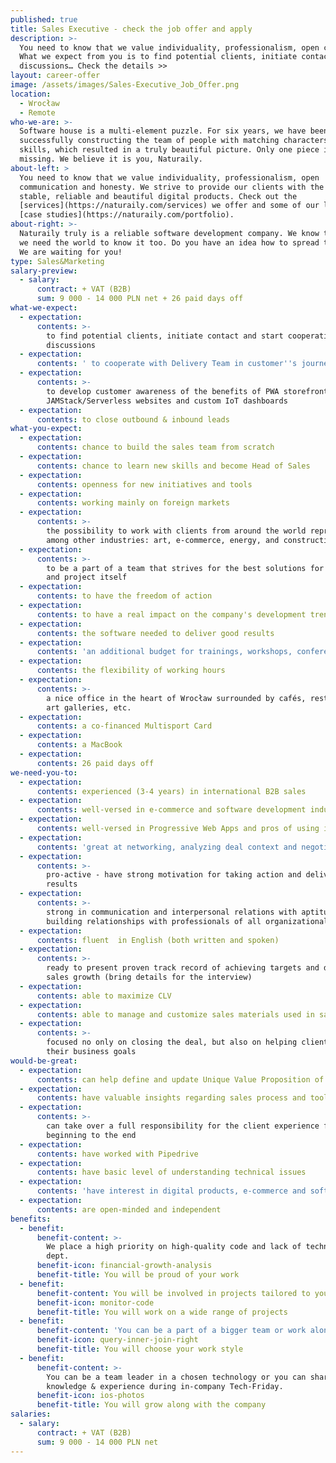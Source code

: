 ```yaml
---
published: true
title: Sales Executive - check the job offer and apply
description: >-
  You need to know that we value individuality, professionalism, open communication and honesty.
  What we expect from you is to find potential clients, initiate contact and start cooperation
  discussions… Check the details >>
layout: career-offer
image: /assets/images/Sales-Executive_Job_Offer.png
location:
  - Wrocław
  - Remote
who-we-are: >-
  Software house is a multi-element puzzle. For six years, we have been
  successfully constructing the team of people with matching characters and
  skills, which resulted in a truly beautiful picture. Only one piece is
  missing. We believe it is you, Naturaily.
about-left: >
  You need to know that we value individuality, professionalism, open
  communication and honesty. We strive to provide our clients with the best,
  stable, reliable and beautiful digital products. Check out the
  [services](https://naturaily.com/services) we offer and some of our latest
  [case studies](https://naturaily.com/portfolio).
about-right: >-
  Naturaily truly is a reliable software development company. We know that, and
  we need the world to know it too. Do you have an idea how to spread the word?
  We are waiting for you!
type: Sales&Marketing
salary-preview:
  - salary:
      contract: + VAT (B2B)
      sum: 9 000 - 14 000 PLN net + 26 paid days off
what-we-expect:
  - expectation:
      contents: >-
        to find potential clients, initiate contact and start cooperation
        discussions
  - expectation:
      contents: ' to cooperate with Delivery Team in customer''s journey through participating in workshops, coming up with project estimates and negotiating contracts'
  - expectation:
      contents: >-
        to develop customer awareness of the benefits of PWA storefronts,
        JAMStack/Serverless websites and custom IoT dashboards
  - expectation:
      contents: to close outbound & inbound leads
what-you-expect:
  - expectation:
      contents: chance to build the sales team from scratch
  - expectation:
      contents: chance to learn new skills and become Head of Sales
  - expectation:
      contents: openness for new initiatives and tools
  - expectation:
      contents: working mainly on foreign markets
  - expectation:
      contents: >-
        the possibility to work with clients from around the world representing,
        among other industries: art, e-commerce, energy, and construction
  - expectation:
      contents: >-
        to be a part of a team that strives for the best solutions for client
        and project itself
  - expectation:
      contents: to have the freedom of action
  - expectation:
      contents: to have a real impact on the company's development trends
  - expectation:
      contents: the software needed to deliver good results
  - expectation:
      contents: 'an additional budget for trainings, workshops, conferences, etc.'
  - expectation:
      contents: the flexibility of working hours
  - expectation:
      contents: >-
        a nice office in the heart of Wrocław surrounded by cafés, restaurants,
        art galleries, etc.
  - expectation:
      contents: a co-financed Multisport Card
  - expectation:
      contents: a MacBook
  - expectation:
      contents: 26 paid days off
we-need-you-to:
  - expectation:
      contents: experienced (3-4 years) in international B2B sales
  - expectation:
      contents: well-versed in e-commerce and software development industry
  - expectation:
      contents: well-versed in Progressive Web Apps and pros of using it
  - expectation:
      contents: 'great at networking, analyzing deal context and negotiating deals'
  - expectation:
      contents: >-
        pro-active - have strong motivation for taking action and delivering
        results
  - expectation:
      contents: >-
        strong in communication and interpersonal relations with aptitude in
        building relationships with professionals of all organizational levels
  - expectation:
      contents: fluent  in English (both written and spoken)
  - expectation:
      contents: >-
        ready to present proven track record of achieving targets and driving
        sales growth (bring details for the interview)
  - expectation:
      contents: able to maximize CLV
  - expectation:
      contents: able to manage and customize sales materials used in sales process
  - expectation:
      contents: >-
        focused no only on closing the deal, but also on helping clients achieve
        their business goals
would-be-great:
  - expectation:
      contents: can help define and update Unique Value Proposition of the company
  - expectation:
      contents: have valuable insights regarding sales process and tools
  - expectation:
      contents: >-
        can take over a full responsibility for the client experience from the
        beginning to the end
  - expectation:
      contents: have worked with Pipedrive
  - expectation:
      contents: have basic level of understanding technical issues
  - expectation:
      contents: 'have interest in digital products, e-commerce and software development'
  - expectation:
      contents: are open-minded and independent
benefits:
  - benefit:
      benefit-content: >-
        We place a high priority on high-quality code and lack of technical
        dept.
      benefit-icon: financial-growth-analysis
      benefit-title: You will be proud of your work
  - benefit:
      benefit-content: You will be involved in projects tailored to your level of expertise.
      benefit-icon: monitor-code
      benefit-title: You will work on a wide range of projects
  - benefit:
      benefit-content: 'You can be a part of a bigger team or work alone, if you prefer.'
      benefit-icon: query-inner-join-right
      benefit-title: You will choose your work style
  - benefit:
      benefit-content: >-
        You can be a team leader in a chosen technology or you can share your
        knowledge & experience during in-company Tech-Friday.
      benefit-icon: ios-photos
      benefit-title: You will grow along with the company
salaries:
  - salary:
      contract: + VAT (B2B)
      sum: 9 000 - 14 000 PLN net
---
```

